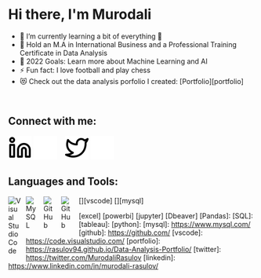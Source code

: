 # Hi there, I'm Murodali


- 👀 I’m currently learning a bit of everything 🤣
- 🌱 Hold an M.A in International Business and a Professional Training Certificate in Data Analysis
- 🥅 2022 Goals: Learn more about Machine Learning and AI
- ⚡ Fun fact: I love football and play chess
- 😻 Check out the data analysis porfolio I created: [Portfolio][portfolio]

<br>

## Connect with me:

[![website](./img/linkedin-light.svg)](https://www.linkedin.com/in/murodali-rasulov/#gh-light-mode-only)
[![website](./img/linkedin-dark.svg)](https://www.linkedin.com/in/murodali-rasulov/#gh-dark-mode-only)
&nbsp;&nbsp;
[![website](./img/twitter-light.svg)](https://twitter.com/MurodaliRasulov#gh-light-mode-only)
[![website](./img/twitter-dark.svg)](https://twitter.com/MurodaliRasulov#gh-dark-mode-only)


## Languages and Tools:

[<img align="left" alt="Visual Studio Code" width="26px" src="https://cdn.jsdelivr.net/gh/devicons/devicon/icons/vscode/vscode-original.svg" style="padding-right:10px;" />][vscode]
[<img align="left" alt="MySQL" width="26px" src="https://cdn.jsdelivr.net/gh/devicons/devicon/icons/mysql/mysql-original.svg" style="padding-right:10px;" />][mysql]
[<img align="left" alt="GitHub" width="26px" src="https://user-images.githubusercontent.com/3369400/139447912-e0f43f33-6d9f-45f8-be46-2df5bbc91289.png" style="padding-right:10px;" />](github.com#gh-dark-mode-only)
[<img align="left" alt="GitHub" width="26px" src="https://user-images.githubusercontent.com/3369400/139448065-39a229ba-4b06-434b-bc67-616e2ed80c8f.png" style="padding-right:10px;" />](github.com#gh-light-mode-only)
&nbsp;&nbsp;




[excel]
[powerbi]
[jupyter]
[Dbeaver]
[Pandas]:
[SQL]:
[tableau]:
[python]:
[mysql]: https://www.mysql.com/
[github]: https://github.com/
[vscode]: https://code.visualstudio.com/
[portfolio]: https://rasulov94.github.io/Data-Analysis-Portfolio/
[twitter]: https://twitter.com/MurodaliRasulov
[linkedin]: https://www.linkedin.com/in/murodali-rasulov/
<!---
 is a ✨ special ✨ repository because its `README.md` (this file) appears on your GitHub profile.
You can click the Preview link to take a look at your changes.
--->
